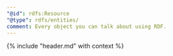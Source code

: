 ```yaml
---
"@id": rdfs:Resource
"@type": rdfs/entities/
comment: Every object you can talk about using RDF.
---
```


{% include "header.md" with context %}
